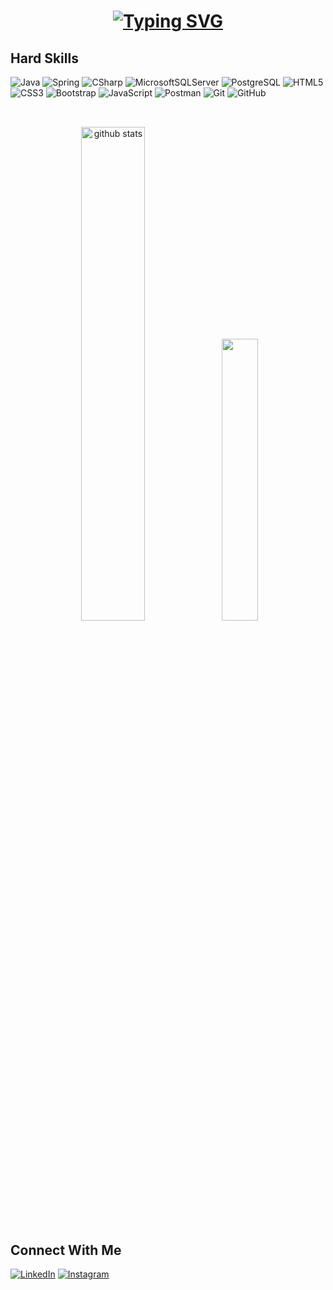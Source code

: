 <h1 align=center>
  <a href="https://git.io/typing-svg">
    <img src="https://readme-typing-svg.herokuapp.com?font=Roboto&weight=600&size=30&duration=3000&pause=80&color=A119FF&vCenter=true&width=270&height=70&lines=Hi+there!+👋+;I'm+Marina+Canal" alt="Typing SVG" />
  </a>
</h1>

## Hard Skills

![Java](https://img.shields.io/badge/java-%23ED8B00.svg?style=for-the-badge&logo=openjdk&logoColor=white)
![Spring](https://img.shields.io/badge/spring-%236DB33F.svg?style=for-the-badge&logo=spring&logoColor=white)
![CSharp](https://img.shields.io/badge/C%23-239120?logo=c-sharp&logoColor=white&style=for-the-badge)
![MicrosoftSQLServer](https://img.shields.io/badge/Microsoft%20SQL%20Server-CC2927?style=for-the-badge&logo=microsoft%20sql%20server&logoColor=white)
![PostgreSQL](https://img.shields.io/badge/PostgreSQL-fff?style=for-the-badge&logo=postgresql)
![HTML5](https://img.shields.io/badge/HTML5-E34F26?style=for-the-badge&logo=html5&logoColor=white)
![CSS3](https://img.shields.io/badge/CSS3-1572B6?style=for-the-badge&logo=css3&logoColor=white)
![Bootstrap](https://img.shields.io/badge/bootstrap-%238511FA.svg?style=for-the-badge&logo=bootstrap&logoColor=white)
![JavaScript](https://img.shields.io/badge/JavaScript-F7DF1E?style=for-the-badge&logo=javascript&logoColor=black)
![Postman](https://img.shields.io/badge/Postman-FF6C37?style=for-the-badge&logo=postman&logoColor=white)
![Git](https://img.shields.io/badge/GIT-E44C30?style=for-the-badge&logo=git&logoColor=white)
![GitHub](https://img.shields.io/badge/GITHUB-000?style=for-the-badge&logo=github&logoColor=white)

## 
<br> 

<div align=center>
  <img width="45%" src="https://github-readme-stats-git-masterrstaa-rickstaa.vercel.app/api?username=marinacanal&show_icons=true&count_private=true&border_radius=20&theme=midnight-purple" alt="github stats" />  
  <img width="34%" src="https://github-readme-stats-git-masterrstaa-rickstaa.vercel.app/api/top-langs/?username=marinacanal&layout=compact&border_radius=20&theme=midnight-purple" />
</div>

## 

## Connect With Me
[![LinkedIn](https://img.shields.io/badge/LinkedIn-0077B5?style=for-the-badge&logo=linkedin&logoColor=white)](https://www.linkedin.com/in/marina-de-abreu-canal-ab0800234/)
[![Instagram](https://img.shields.io/badge/-Instagram-%23E4405F?style=for-the-badge&logo=instagram&logoColor=white)](https://www.instagram.com/ma.canal/)
